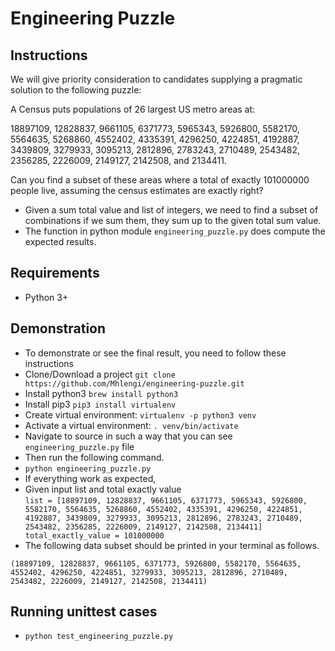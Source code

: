# Engineering Puzzle
## Instructions
We will give priority consideration to candidates supplying a pragmatic solution to the following puzzle:

A Census puts populations of 26 largest US metro areas at:

18897109, 12828837, 9661105, 6371773, 5965343, 5926800, 5582170, 5564635, 5268860, 4552402, 4335391, 4296250, 4224851, 4192887, 3439809, 3279933, 3095213, 2812896, 2783243, 2710489, 2543482, 2356285, 2226009, 2149127, 2142508, and 2134411.

Can you find a subset of these areas where a total of exactly 101000000 people live, assuming the census estimates are exactly right?

- Given a sum total value and list of integers, we need to find a subset of combinations if we sum them, they sum up to the given total sum value.
- The function in python module `engineering_puzzle.py` does compute the expected results. 

## Requirements
- Python 3+

## Demonstration
- To demonstrate or see the final result, you need to follow these instructions
- Clone/Download a project `git clone https://github.com/Mhlengi/engineering-puzzle.git`
- Install python3 `brew install python3`
- Install pip3 `pip3 install virtualenv`
- Create virtual environment: `virtualenv -p python3 venv`
- Activate a virtual environment: `. venv/bin/activate`
- Navigate to source in such a way that you can see `engineering_puzzle.py` file
- Then run the following command.
- `python engineering_puzzle.py`
- If everything work as expected,
- Given input list and total exactly value  
`
list = [18897109, 12828837, 9661105, 6371773, 5965343, 5926800, 5582170, 5564635, 5268860, 4552402, 4335391, 4296250, 4224851, 4192887, 3439809, 3279933, 3095213, 2812896, 2783243, 2710489, 2543482, 2356285, 2226009, 2149127, 2142508, 2134411]
total_exactly_value = 101000000
`
- The following data subset should be printed in your terminal as follows.
```
(18897109, 12828837, 9661105, 6371773, 5926800, 5582170, 5564635, 4552402, 4296250, 4224851, 3279933, 3095213, 2812896, 2710489, 2543482, 2226009, 2149127, 2142508, 2134411)
```
## Running unittest cases
- `python test_engineering_puzzle.py `
